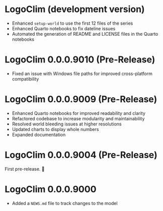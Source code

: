 # LogoClim (development version)

- Enhanced `setup-world` to use the first 12 files of the series
- Enhanced Quarto notebooks to fix dateline issues
- Automated the generation of README and LICENSE files in the
  Quarto notebooks

# LogoClim 0.0.0.9010 (Pre-Release)

- Fixed an issue with Windows file paths for improved cross-platform
compatibility

# LogoClim 0.0.0.9009 (Pre-Release)

- Enhanced Quarto notebooks for improved readability and clarity
- Refactored codebase to increase modularity and maintainability
- Resolved world bleeding issues at higher resolutions
- Updated charts to display whole numbers
- Expanded documentation

# LogoClim 0.0.0.9004 (Pre-Release)

First pre-release. 🎉

# LogoClim 0.0.0.9000

- Added a `NEWS.md` file to track changes to the model
